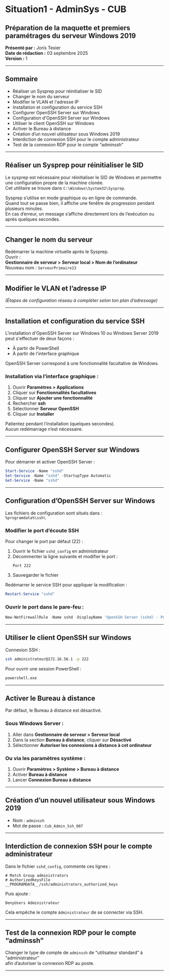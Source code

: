 # Situation1 - AdminSys - CUB

## Préparation de la maquette et premiers paramétrages du serveur Windows 2019

**Présenté par :** Joris Texier  
**Date de rédaction :** 03 septembre 2025  
**Version :** 1  

---

## Sommaire
- Réaliser un Sysprep pour réinitialiser le SID
- Changer le nom du serveur
- Modifier le VLAN et l'adresse IP
- Installation et configuration du service SSH
- Configurer OpenSSH Server sur Windows
- Configuration d'OpenSSH Server sur Windows
- Utiliser le client OpenSSH sur Windows
- Activer le Bureau à distance
- Création d’un nouvel utilisateur sous Windows 2019
- Interdiction de connexion SSH pour le compte administrateur
- Test de la connexion RDP pour le compte “adminssh”

---

## Réaliser un Sysprep pour réinitialiser le SID

Le sysprep est nécessaire pour réinitialiser le SID de Windows et permettre une configuration propre de la machine clonée.  
Cet utilitaire se trouve dans `C:\Windows\System32\Sysprep`.

Sysprep s’utilise en mode graphique ou en ligne de commande.  
Quand tout se passe bien, il affiche une fenêtre de progression pendant plusieurs minutes.  
En cas d’erreur, un message s’affiche directement lors de l’exécution ou après quelques secondes.

---

## Changer le nom du serveur

Redémarrer la machine virtuelle après le Sysprep.  
Ouvrir :  
**Gestionnaire de serveur > Serveur local > Nom de l’ordinateur**  
Nouveau nom : `ServeurPrimaire13`

---

## Modifier le VLAN et l’adresse IP

*(Étapes de configuration réseau à compléter selon ton plan d’adressage)*

---

## Installation et configuration du service SSH

L'installation d'OpenSSH Server sur Windows 10 ou Windows Server 2019 peut s'effectuer de deux façons :
- À partir de PowerShell  
- À partir de l'interface graphique  

OpenSSH Server correspond à une fonctionnalité facultative de Windows.

### Installation via l’interface graphique :
1. Ouvrir **Paramètres > Applications**
2. Cliquer sur **Fonctionnalités facultatives**
3. Cliquer sur **Ajouter une fonctionnalité**
4. Rechercher **ssh**
5. Sélectionner **Serveur OpenSSH**
6. Cliquer sur **Installer**

Patientez pendant l’installation (quelques secondes).  
Aucun redémarrage n’est nécessaire.

---

## Configurer OpenSSH Server sur Windows

Pour démarrer et activer OpenSSH Server :

```powershell
Start-Service -Name "sshd"
Set-Service -Name "sshd" -StartupType Automatic
Get-Service -Name "sshd"
```

---

## Configuration d’OpenSSH Server sur Windows

Les fichiers de configuration sont situés dans :  
`%programdata%\ssh\`

### Modifier le port d’écoute SSH

Pour changer le port par défaut (22) :

1. Ouvrir le fichier `sshd_config` en administrateur
2. Décommenter la ligne suivante et modifier le port :
   ```
   Port 222
   ```
3. Sauvegarder le fichier

Redémarrer le service SSH pour appliquer la modification :

```powershell
Restart-Service "sshd"
```

### Ouvrir le port dans le pare-feu :

```powershell
New-NetFirewallRule -Name sshd -DisplayName 'OpenSSH Server (sshd) - Port 222' -Enabled True -Direction Inbound -Protocol TCP -Action Allow -LocalPort 222
```

---

## Utiliser le client OpenSSH sur Windows

Connexion SSH :

```bash
ssh administrateur@172.16.56.1 -p 222
```

Pour ouvrir une session PowerShell :

```bash
powershell.exe
```

---

## Activer le Bureau à distance

Par défaut, le Bureau à distance est désactivé.

### Sous Windows Server :
1. Aller dans **Gestionnaire de serveur > Serveur local**
2. Dans la section **Bureau à distance**, cliquer sur **Désactivé**
3. Sélectionner **Autoriser les connexions à distance à cet ordinateur**

### Ou via les paramètres système :
1. Ouvrir **Paramètres > Système > Bureau à distance**
2. Activer **Bureau à distance**
3. Lancer **Connexion Bureau à distance**

---

## Création d’un nouvel utilisateur sous Windows 2019

- Nom : `adminssh`  
- Mot de passe : `Cub_Admin_Ssh_007`

---

## Interdiction de connexion SSH pour le compte administrateur

Dans le fichier `sshd_config`, commente ces lignes :

```
# Match Group administrators
# AuthorizedKeysFile __PROGRAMDATA__/ssh/administrators_authorized_keys
```

Puis ajoute :

```
DenyUsers Administrateur
```

Cela empêche le compte `Administrateur` de se connecter via SSH.

---

## Test de la connexion RDP pour le compte “adminssh”

Changer le type de compte de `adminssh` de “utilisateur standard” à “administrateur”  
afin d’autoriser la connexion RDP au poste.

---
